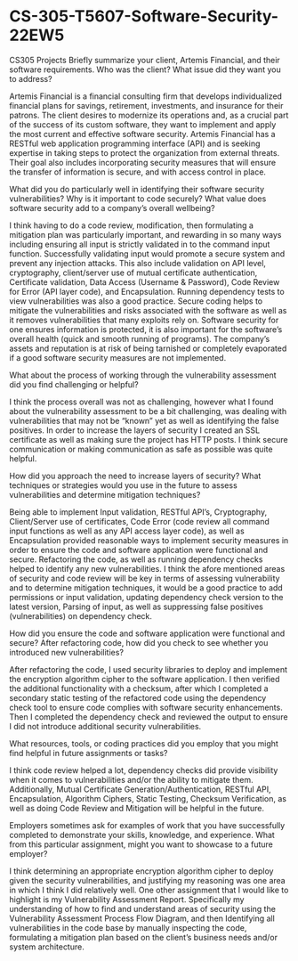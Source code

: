 # CS-305-T5607-Software-Security-22EW5
CS305 Projects
Briefly summarize your client, Artemis Financial, and their software requirements. Who was the client? What issue did they want you to address?

Artemis Financial is a financial consulting firm that develops individualized financial plans for savings, retirement, investments, and insurance for their patrons. The client desires to modernize its operations and, as a crucial part of the success of its custom software, they want to implement and apply the most current and effective software security. Artemis Financial has a RESTful web application programming interface (API) and is seeking expertise in taking steps to protect the organization from external threats. Their goal also includes incorporating security measures that will ensure the transfer of information is secure, and with access control in place. 


What did you do particularly well in identifying their software security vulnerabilities? Why is it important to code securely? What value does software security add to a company’s overall wellbeing?

I think having to do a code review, modification, then formulating a mitigation plan was particularly important, and rewarding in so many ways including ensuring all input is strictly validated in to the command input function. Successfully validating input would promote a secure system and prevent any injection attacks. This also include validation on API level, cryptography, client/server use of mutual certificate authentication, Certificate validation, Data Access (Username & Password), Code Review for Error (API layer code), and Encapsulation. Running dependency tests to view vulnerabilities was also a good practice. Secure coding helps to mitigate the vulnerabilities and risks associated with the software as well as it removes vulnerabilities that many exploits rely on. Software security for one ensures information is protected, it is also important for the software’s overall health (quick and smooth running of programs). The company’s assets and reputation is at risk of being tarnished or completely evaporated if a good software security measures are not implemented. 


What about the process of working through the vulnerability assessment did you find challenging or helpful?

I think the process overall was not as challenging, however what I found about the vulnerability assessment to be a bit challenging, was dealing with vulnerabilities that may not be “known” yet as well as identifying the false positives. In order to increase the layers of security I created an SSL certificate as well as making sure the project has HTTP posts. I think secure communication or making communication as safe as possible was quite helpful. 


How did you approach the need to increase layers of security? What techniques or strategies would you use in the future to assess vulnerabilities and determine mitigation techniques?

Being able to implement Input validation, RESTful API’s, Cryptography,  Client/Server use of certificates, Code Error (code review all command input functions as well as any API access layer code), as well as Encapsulation provided reasonable ways to implement security measures in order to ensure the code and software application were functional and secure. Refactoring the code, as well as running dependency checks helped to identify any new vulnerabilities. I think the afore mentioned areas of security and code review will be key in terms of assessing vulnerability and to determine mitigation techniques, it would be a good practice to add permissions or input validation, updating dependency check version to the latest version, Parsing of input, as well as suppressing false positives (vulnerabilities) on dependency check. 


How did you ensure the code and software application were functional and secure? After refactoring code, how did you check to see whether you introduced new vulnerabilities?

After refactoring the code, I used security libraries to deploy and implement the encryption algorithm cipher to the software application. I then verified the additional functionality with a checksum, after which I completed a secondary static testing of the refactored code using the dependency check tool to ensure code complies with software security enhancements. Then I completed the dependency check and reviewed the output to ensure I did not introduce additional security vulnerabilities.


What resources, tools, or coding practices did you employ that you might find helpful in future assignments or tasks?

I think code review helped a lot, dependency checks did provide visibility when it comes to vulnerabilities and/or the ability to mitigate them. Additionally, Mutual Certificate Generation/Authentication, RESTful API, Encapsulation, Algorithm Ciphers, Static Testing, Checksum Verification, as well as doing Code Review and Mitigation will be helpful in the future.   


Employers sometimes ask for examples of work that you have successfully completed to demonstrate your skills, knowledge, and experience. What from this particular assignment, might you want to showcase to a future employer?

I think determining an appropriate encryption algorithm cipher to deploy given the security vulnerabilities, and justifying my reasoning was one area in which I think I did relatively well. One other assignment that I would like to highlight is my Vulnerability Assessment Report. Specifically my understanding of how to find and understand areas of security using the Vulnerability Assessment Process Flow Diagram, and then Identifying all vulnerabilities in the code base by manually inspecting the code, formulating a mitigation plan based on the client’s business needs and/or system architecture.
